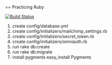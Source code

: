 == Practicing Ruby

[![Build Status](https://secure.travis-ci.org/elm-city-craftworks/practicing-ruby-web.png?branch=master)](http://travis-ci.org/elm-city-craftworks/practicing-ruby-web)

1. create config/database.yml
1. create config/initializers/mailchimp_settings.rb
1. create config/initializers/secret_token.rb
1. create config/initializers/omniauth.rb
1. run rake db:create
1. run rake db:migrate
1. install pygments easy_install Pygments